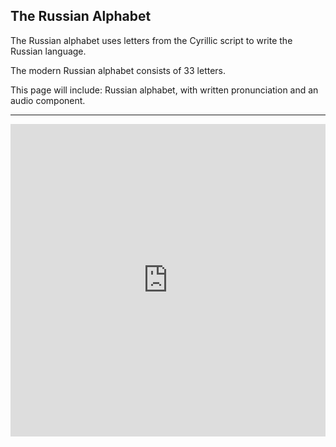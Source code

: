 <h2> The Russian Alphabet </h2> 

<p> The Russian alphabet uses letters from the Cyrillic script to write the Russian language. </p>
<p>The modern Russian alphabet consists of 33 letters.</p>

<p>This page will include: Russian alphabet, with written pronunciation and an audio component.</p>

<hr>

<iframe src="https://quizlet.com/202516179/match/embed?i=ejr67&x=1jj1" height="500" width="100%" style="border:0"></iframe>
